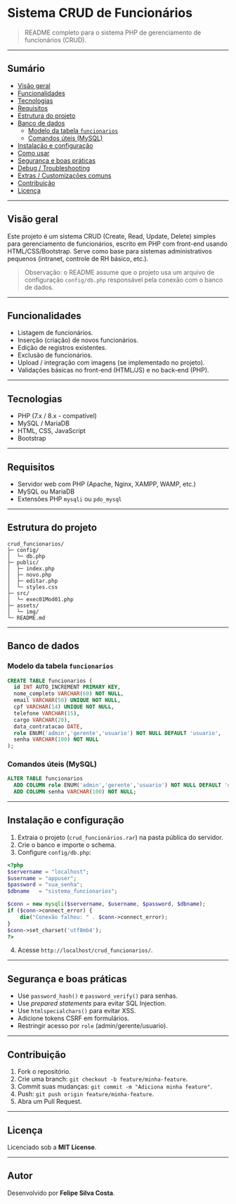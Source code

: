 # Sistema CRUD de Funcionários

> README completo para o sistema PHP de gerenciamento de funcionários (CRUD).

---

## Sumário

- [Visão geral](#visão-geral)
- [Funcionalidades](#funcionalidades)
- [Tecnologias](#tecnologias)
- [Requisitos](#requisitos)
- [Estrutura do projeto](#estrutura-do-projeto)
- [Banco de dados](#banco-de-dados)
  - [Modelo da tabela `funcionarios`](#modelo-da-tabela-funcionarios)
  - [Comandos úteis (MySQL)](#comandos-úteis-mysql)
- [Instalação e configuração](#instalação-e-configuração)
- [Como usar](#como-usar)
- [Segurança e boas práticas](#segurança-e-boas-práticas)
- [Debug / Troubleshooting](#debug--troubleshooting)
- [Extras / Customizações comuns](#extras--customizações-comuns)
- [Contribuição](#contribuição)
- [Licença](#licença)

---

## Visão geral

Este projeto é um sistema CRUD (Create, Read, Update, Delete) simples para gerenciamento de funcionários, escrito em PHP com front-end usando HTML/CSS/Bootstrap. Serve como base para sistemas administrativos pequenos (intranet, controle de RH básico, etc.).

> Observação: o README assume que o projeto usa um arquivo de configuração `config/db.php` responsável pela conexão com o banco de dados.

---

## Funcionalidades

- Listagem de funcionários.
- Inserção (criação) de novos funcionários.
- Edição de registros existentes.
- Exclusão de funcionários.
- Upload / integração com imagens (se implementado no projeto).
- Validações básicas no front-end (HTML/JS) e no back-end (PHP).

---

## Tecnologias

- PHP (7.x / 8.x - compatível)
- MySQL / MariaDB
- HTML, CSS, JavaScript
- Bootstrap

---

## Requisitos

- Servidor web com PHP (Apache, Nginx, XAMPP, WAMP, etc.)
- MySQL ou MariaDB
- Extensões PHP `mysqli` ou `pdo_mysql`

---

## Estrutura do projeto

```
crud_funcionarios/
├─ config/
│  └─ db.php
├─ public/
│  ├─ index.php
│  ├─ novo.php
│  ├─ editar.php
│  └─ styles.css
├─ src/
│  └─ exec01Mod01.php
├─ assets/
│  └─ img/
└─ README.md
```

---

## Banco de dados

### Modelo da tabela `funcionarios`

```sql
CREATE TABLE funcionarios (
  id INT AUTO_INCREMENT PRIMARY KEY,
  nome_completo VARCHAR(60) NOT NULL,
  email VARCHAR(50) UNIQUE NOT NULL,
  cpf VARCHAR(14) UNIQUE NOT NULL,
  telefone VARCHAR(15),
  cargo VARCHAR(20),
  data_contratacao DATE,
  role ENUM('admin','gerente','usuario') NOT NULL DEFAULT 'usuario',
  senha VARCHAR(100) NOT NULL
);
```

### Comandos úteis (MySQL)

```sql
ALTER TABLE funcionarios
  ADD COLUMN role ENUM('admin','gerente','usuario') NOT NULL DEFAULT 'usuario',
  ADD COLUMN senha VARCHAR(100) NOT NULL;
```

---

## Instalação e configuração

1. Extraia o projeto (`crud_funcionários.rar`) na pasta pública do servidor.
2. Crie o banco e importe o schema.
3. Configure `config/db.php`:

```php
<?php
$servername = "localhost";
$username = "appuser";
$password = "sua_senha";
$dbname   = "sistema_funcionarios";

$conn = new mysqli($servername, $username, $password, $dbname);
if ($conn->connect_error) {
    die("Conexão falhou: " . $conn->connect_error);
}
$conn->set_charset('utf8mb4');
?>
```

4. Acesse `http://localhost/crud_funcionarios/`.

---

## Segurança e boas práticas

- Use `password_hash()` e `password_verify()` para senhas.
- Use *prepared statements* para evitar SQL Injection.
- Use `htmlspecialchars()` para evitar XSS.
- Adicione tokens CSRF em formulários.
- Restringir acesso por `role` (admin/gerente/usuario).

---

## Contribuição

1. Fork o repositório.
2. Crie uma branch: `git checkout -b feature/minha-feature`.
3. Commit suas mudanças: `git commit -m "Adiciona minha feature"`.
4. Push: `git push origin feature/minha-feature`.
5. Abra um Pull Request.

---

## Licença

Licenciado sob a **MIT License**.

---

## Autor

Desenvolvido por **Felipe Silva Costa**.
